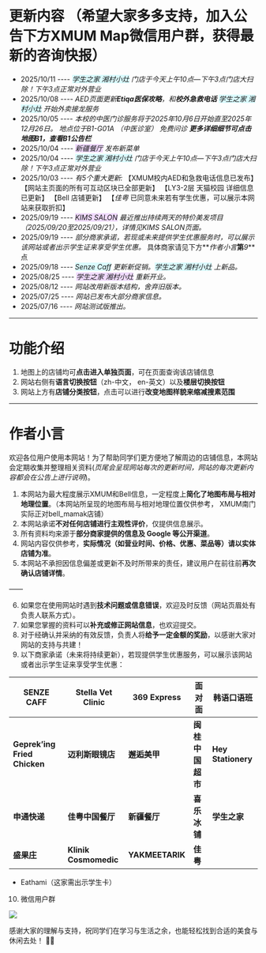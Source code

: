 # 更新内容 （希望大家多多支持，加入公告下方XMUM Map微信用户群，获得最新的咨询快报）

- 2025/10/11 ---- _<span style="background-color:rgba(137, 243, 255, 0.3)">学生之家 湘村小灶</span>_ _门店于今天上午10点—下午3点门店大扫除！下午3点正常对外营业_
- 2025/10/08 ---- _AED页面更新**Etiqa医保攻略**，和**校外急救电话**_ _<span style="background-color:rgba(137, 243, 255, 0.3)">学生之家 湘村小灶</span>_ _开始外卖接龙服务_
- 2025/10/05 ---- _本校的中医门诊服务将于2025年10月6日开始直至2025年12月26日。_ _地点位于B1-G01A （中医诊室）_ _免费问诊_ **_更多详细细节可点击地图B1，查看B1公告栏_**
- 2025/10/04 ---- _<span style="background-color:rgba(208, 137, 255, 0.3)">新疆餐厅</span>_ _发布新菜单_
- 2025/10/04 ---- _<span style="background-color:rgba(137, 243, 255, 0.3)">学生之家 湘村小灶</span>_ _门店于今天上午10点—下午3点门店大扫除！下午3点正常对外营业_
- 2025/10/03 ---- _有5个重大更新:_ 【XMUM校内AED和急救电话信息已发布】 【网站主页面的所有可互动区块已全部更新】 【LY3-2层 天猫校园 详细信息已更新】 【Bell 店铺更新】 【_佳粤_ 已同意未来若有学生优惠，可以展示本网站来获取折扣】
- 2025/09/19 ---- _<span style="background-color:rgba(208, 137, 255, 0.3)">KIMS SALON</span>_ _最近推出持续两天的特价美发项目（2025/09/20至2025/09/21），详情见KIMS SALON页面。_
- 2025/09/19 ---- _部分商家承诺，若现或未来提供学生优惠服务时，可以展示该网站或者出示学生证来享受学生优惠。_ 具体商家请见下方**_作者小言_**第**_9_**点
- 2025/09/18 ---- _<span style="background-color:rgba(137, 243, 255, 0.3)">Senze Caff</span> 更新新促销。<span style="background-color:rgba(137, 243, 255, 0.3)">学生之家 湘村小灶</span> 上新品。_
- 2025/08/25 ---- _<span style="background-color:rgba(208, 137, 255, 0.3)">学生之家 湘村小灶</span> 重新开业。_
- 2025/08/12 ---- _网站改用新版本结构，舍弃旧版本。_
- 2025/07/25 ---- _网站已发布大部分商家信息。_
- 2025/07/16 ---- _网站测试版推出。_

---

# 功能介绍

1. 地图上的店铺均可**点击进入单独页面**，可在页面查询该店铺信息
2. 网站右侧有**语言切换按钮**（zh-中文， en-英文）以及**楼层切换按钮**
3. 网站上方有**店铺分类按钮**，点击可以进行**改变地图样貌来缩减搜素范围**

---

# 作者小言

欢迎各位用户使用本网站！为了帮助同学们更方便地了解周边的店铺信息，本网站会定期收集并整理相关资料(_页尾会呈现网站每次的更新时间，网站的每次更新内容都会在公告上进行说明_)。

1. 本网站为最大程度展示XMUM和Bell信息，一定程度上**简化了地图布局与相对地理位置**。（本网站所呈现的地图布局与相对地理位置仅供参考， XMUM南门实际正对bell_mamak店铺）
2. 本网站承诺**不对任何店铺进行主观性评价**，仅提供信息展示。
3. 所有资料均来源于**部分商家提供的信息及 Google 等公开渠道**。
4. 网站内容仅供参考，**实际情况（如营业时间、价格、优惠、菜品等）请以实体店铺为准**。
5. 本网站不承担因信息偏差或更新不及时所带来的责任，建议用户在前往前**再次确认店铺详情**。

——

6. 如果您在使用网站时遇到**技术问题或信息错误**，欢迎及时反馈（网站页眉处有负责人联系方式）。
7. 如果您掌握的资料可以**补充或修正网站信息**，也欢迎提交。
8. 对于经确认并采纳的有效反馈，负责人将**给予一定金额的奖励**，以感谢大家对网站的支持与共建！
9. 以下商家承诺（未来将持续更新），若现提供学生优惠服务，可以展示该网站或者出示学生证来享受学生优惠：

| SENZE CAFF                   | Stella Vet Clinic     | 369 Express     | 面对面           | 韩语口语班         |
| ---------------------------- | --------------------- | --------------- | ---------------- | ------------------ |
| **Geprek’ing Fried Chicken** | **迈利斯眼镜店**      | **邂逅美甲**    | **闽桂中国超市** | **Hey Stationery** |
| **申通快递**                 | **佳粤中国餐厅**      | **新疆餐厅**    | **喜乐冰铺**     | **学生之家**       |
| **盛果庄**                   | **Klinik Cosmomedic** | **YAKMEETARIK** | **佳粤**         |                    |

- Eathami（这家需出示学生卡）

10. 微信用户群

<img src="https://img.xmummap.com/111_wechatcode.jpg" />

感谢大家的理解与支持，祝同学们在学习与生活之余，也能轻松找到合适的美食与休闲去处！ 🍜✨
